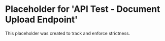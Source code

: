 ﻿# Placeholder for 'API Test - Document Upload Endpoint'
This placeholder was created to track and enforce strictness.

